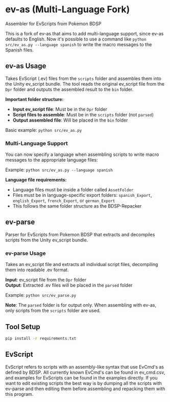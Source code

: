 # ev-as (Multi-Language Fork)

Assembler for EvScripts from Pokemon BDSP

This is a fork of ev-as that aims to add multi-language support, since ev-as defaults to English. Now it's possible to use a command like `python src/ev_as.py --language spanish` to write the macro messages to the Spanish files.

## ev-as Usage

Takes EvScript (.ev) files from the `scripts` folder and assembles them into the Unity ev_script bundle. The tool reads the original ev_script file from the `Dpr` folder and outputs the assembled result to the `bin` folder.

**Important folder structure:**

- **Input ev_script file**: Must be in the `Dpr` folder
- **Script files to assemble**: Must be in the `scripts` folder (not `parsed`)
- **Output assembled file**: Will be placed in the `bin` folder

Basic example: `python src/ev_as.py`

### Multi-Language Support

You can now specify a language when assembling scripts to write macro messages to the appropriate language files:

Example: `python src/ev_as.py --language spanish`

**Language file requirements:**

- Language files must be inside a folder called `AssetFolder`
- Files must be in language-specific export folders: `spanish_Export`, `english_Export`, `french_Export`, or `german_Export`
- This follows the same folder structure as the BDSP-Repacker

## ev-parse

Parser for EvScripts from Pokemon BDSP that extracts and decompiles scripts from the Unity ev_script bundle.

### ev-parse Usage

Takes an ev_script file and extracts all individual script files, decompiling them into readable .ev format.

**Input**: ev_script file from the `Dpr` folder  
**Output**: Extracted .ev files will be placed in the `parsed` folder

Example: `python src/ev_parse.py`

**Note**: The `parsed` folder is for output only. When assembling with ev-as, only scripts from the `scripts` folder are used.

## Tool Setup

```bash
pip install -r requirements.txt
```

## EvScript

EvScript refers to scripts with an assembly-like syntax that use EvCmd's as defined by BDSP. All currently known EvCmd's can be found in ev_cmd.csv, and examples for EvScripts can be found in the examples directly.
If you want to edit existing scripts the best way is by dumping all the scripts with ev-parse and then editing them before assembling and repacking them with this program.

